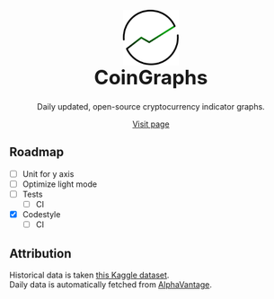 <h1 align="center" style="display: block; font-size: 2.5em;">
<img align="center" src="coingraphs_logo.svg" alt="CoinGraphs logo" style="width:100px"/>
<br />
<strong>CoinGraphs</strong>
</h1>
<div align="center">Daily updated, open-source cryptocurrency indicator graphs.
</div>



<div align="center" style="margin-top:1em"><a href="https://brio1009.github.io/coingraphs/">Visit page</a>
</div>


## Roadmap
- [ ] Unit for y axis
- [ ] Optimize light mode
- [ ] Tests
  - [ ] CI
- [x] Codestyle
  - [ ] CI

## Attribution
Historical data is taken [this Kaggle dataset](https://www.kaggle.com/datasets/shiivvvaam/bitcoin-historical-data).  
Daily data is automatically fetched from [AlphaVantage](https://alphavantage.co).
